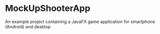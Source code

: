 # MockUpShooterApp
An example project containing a JavaFX game application for smartphone (Android) and desktop
